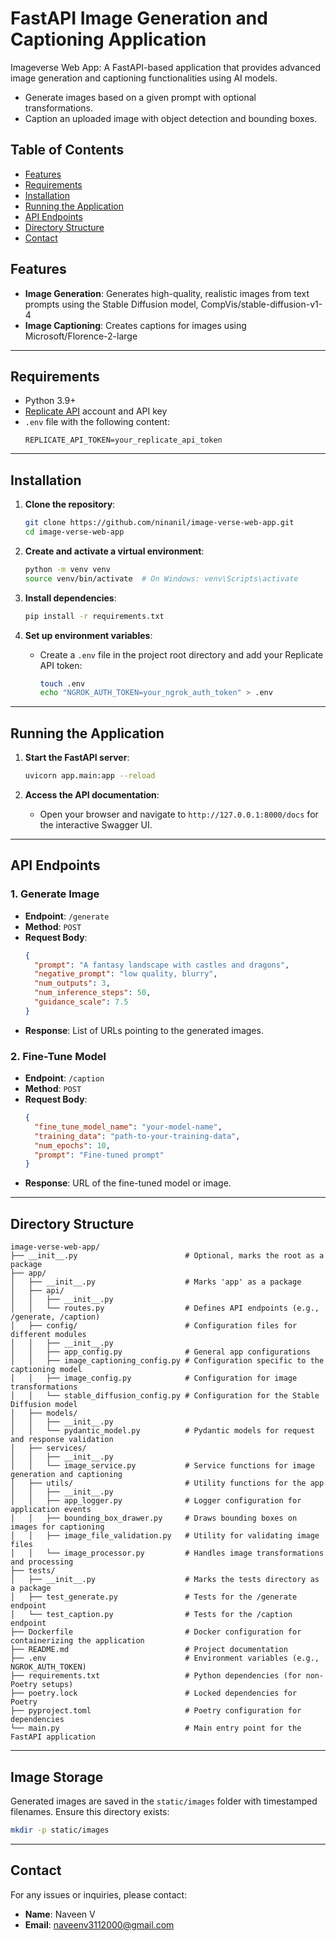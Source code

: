 # FastAPI Image Generation and Captioning Application

 Imageverse Web App: A FastAPI-based application that provides advanced image generation and captioning functionalities using AI models.
* Generate images based on a given prompt with optional transformations.
* Caption an uploaded image with object detection and bounding boxes.

## Table of Contents

- [Features](#features)
- [Requirements](#requirements)
- [Installation](#installation)
- [Running the Application](#running-the-application)
- [API Endpoints](#api-endpoints)
- [Directory Structure](#directory-structure)
- [Contact](#contact)

## Features
- **Image Generation**: Generates high-quality, realistic images from text prompts using the Stable Diffusion model, CompVis/stable-diffusion-v1-4 
- **Image Captioning**: Creates captions for images using Microsoft/Florence-2-large

---

## Requirements

- Python 3.9+
- [Replicate API](https://replicate.com/) account and API key
- `.env` file with the following content:
  ```
  REPLICATE_API_TOKEN=your_replicate_api_token
  ```

---

## Installation

1. **Clone the repository**:
   ```bash
   git clone https://github.com/ninanil/image-verse-web-app.git
   cd image-verse-web-app
   ```

2. **Create and activate a virtual environment**:
   ```bash
   python -m venv venv
   source venv/bin/activate  # On Windows: venv\Scripts\activate
   ```

3. **Install dependencies**:
   ```bash
   pip install -r requirements.txt
   ```

4. **Set up environment variables**:
   - Create a `.env` file in the project root directory and add your Replicate API token:
     ```bash
     touch .env
     echo "NGROK_AUTH_TOKEN=your_ngrok_auth_token" > .env
     ```

---

## Running the Application

1. **Start the FastAPI server**:
   ```bash
   uvicorn app.main:app --reload
   ```

2. **Access the API documentation**:
   - Open your browser and navigate to `http://127.0.0.1:8000/docs` for the interactive Swagger UI.

---

## API Endpoints

### 1. **Generate Image**
- **Endpoint**: `/generate`
- **Method**: `POST`
- **Request Body**:
  ```json
  {
    "prompt": "A fantasy landscape with castles and dragons",
    "negative_prompt": "low quality, blurry",
    "num_outputs": 3,
    "num_inference_steps": 50,
    "guidance_scale": 7.5
  }
  ```
- **Response**: List of URLs pointing to the generated images.

### 2. **Fine-Tune Model**
- **Endpoint**: `/caption`
- **Method**: `POST`
- **Request Body**:
  ```json
  {
    "fine_tune_model_name": "your-model-name",
    "training_data": "path-to-your-training-data",
    "num_epochs": 10,
    "prompt": "Fine-tuned prompt"
  }
  ```
- **Response**: URL of the fine-tuned model or image.

---

## Directory Structure

```plaintext
image-verse-web-app/
├── __init__.py                        # Optional, marks the root as a package
├── app/
│   ├── __init__.py                    # Marks 'app' as a package
│   ├── api/
│   │   ├── __init__.py
│   │   └── routes.py                  # Defines API endpoints (e.g., /generate, /caption)
│   ├── config/                        # Configuration files for different modules
│   │   ├── __init__.py
│   │   ├── app_config.py              # General app configurations
│   │   ├── image_captioning_config.py # Configuration specific to the captioning model
│   │   ├── image_config.py            # Configuration for image transformations
│   │   └── stable_diffusion_config.py # Configuration for the Stable Diffusion model
│   ├── models/
│   │   ├── __init__.py
│   │   └── pydantic_model.py          # Pydantic models for request and response validation
│   ├── services/
│   │   ├── __init__.py
│   │   └── image_service.py           # Service functions for image generation and captioning
│   ├── utils/                         # Utility functions for the app
│   │   ├── __init__.py
│   │   ├── app_logger.py              # Logger configuration for application events
│   │   ├── bounding_box_drawer.py     # Draws bounding boxes on images for captioning
│   │   ├── image_file_validation.py   # Utility for validating image files
│   │   └── image_processor.py         # Handles image transformations and processing
├── tests/
│   ├── __init__.py                    # Marks the tests directory as a package
│   ├── test_generate.py               # Tests for the /generate endpoint
│   └── test_caption.py                # Tests for the /caption endpoint
├── Dockerfile                         # Docker configuration for containerizing the application
├── README.md                          # Project documentation
├── .env                               # Environment variables (e.g., NGROK_AUTH_TOKEN)
├── requirements.txt                   # Python dependencies (for non-Poetry setups)
├── poetry.lock                        # Locked dependencies for Poetry
├── pyproject.toml                     # Poetry configuration for dependencies
└── main.py                            # Main entry point for the FastAPI application

```

---

## Image Storage

Generated images are saved in the `static/images` folder with timestamped filenames. Ensure this directory exists:
```bash
mkdir -p static/images
```

---

## Contact

For any issues or inquiries, please contact:
- **Name**: Naveen V
- **Email**: naveenv3112000@gmail.com
